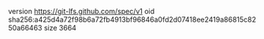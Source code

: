 version https://git-lfs.github.com/spec/v1
oid sha256:a425d4a72f98b6a72fb4913bf96846a0fd2d07418ee2419a86815c8250a66463
size 3664
